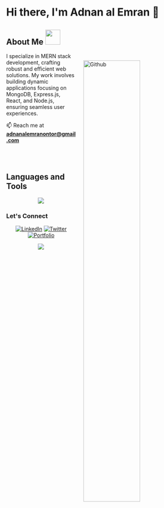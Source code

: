  


# Hi there, I'm Adnan al Emran 👋

<h2> About Me  <img  src = "https://media2.giphy.com/media/ZGHpWzdOEkMKtwLqdc/giphy.gif?cid=ecf05e47a0n3gi1bfqntqmob8g9aid1oyj2wr3ds3mg700bl&rid=giphy.gif" width="40px" height="40px"></h2>
<img style="margin:20px;" width="55%" align="right" alt="Github" src="https://raw.githubusercontent.com/onimur/.github/master/.resources/git-header.svg" />
<p  width="45%"   >
I specialize in MERN stack development, crafting robust and efficient web solutions. My work involves building dynamic applications focusing on MongoDB, Express.js, React, and Node.js, ensuring seamless user experiences.
<br>

📫 Reach me at **adnanalemranontor@gmail.com**
</p>
<br/>  
<br>

## Languages and Tools</h2> 
<p align="center">
  <a href="#">
    <img src="https://skillicons.dev/icons?i=nextjs,react,mongodb,nodejs,express,firebase,redux,tailwind,materialui,css,html,github,js,php,java,c,ai" />
  </a>



 
</div>




 

 

 ### Let's Connect  
 <div align="center" width="400" height="200" margin-top="30">
 
[![LinkedIn](https://img.shields.io/badge/-Adnan%20al%20Emran-blue?style=flat&logo=linkedin&logoColor=white)](https://www.linkedin.com/in/adnanalemran/)
[![Twitter](https://img.shields.io/badge/-Adnan%20al%20Emran-1DA1F2?style=flat&logo=twitter&logoColor=white)](https://twitter.com/adnanalemran/)
[![Portfolio](https://img.shields.io/badge/-Portfolio-yellow?style=flat&logoColor=white)](https://adnanal-emran.web.app/)

 </div> 


<div align="center">
 
![](https://quotes-github-readme.vercel.app/api?type=horizontal&theme=tokyonight)

</div>
 
